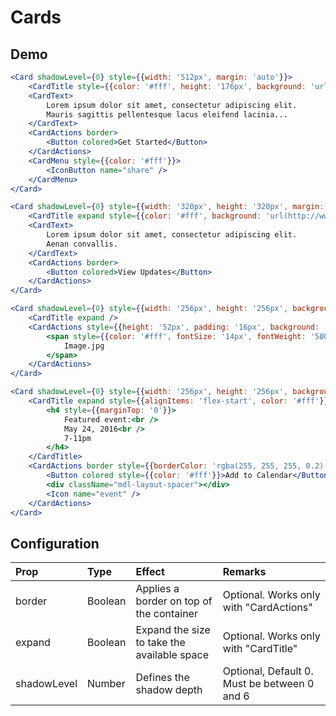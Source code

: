 # Cards

## Demo

```jsx
<Card shadowLevel={0} style={{width: '512px', margin: 'auto'}}>
    <CardTitle style={{color: '#fff', height: '176px', background: 'url(http://www.getmdl.io/assets/demos/welcome_card.jpg) center / cover'}}>Welcome</CardTitle>
    <CardText>
        Lorem ipsum dolor sit amet, consectetur adipiscing elit.
        Mauris sagittis pellentesque lacus eleifend lacinia...
    </CardText>
    <CardActions border>
        <Button colored>Get Started</Button>
    </CardActions>
    <CardMenu style={{color: '#fff'}}>
        <IconButton name="share" />
    </CardMenu>
</Card>
```

```jsx
<Card shadowLevel={0} style={{width: '320px', height: '320px', margin: 'auto'}}>
    <CardTitle expand style={{color: '#fff', background: 'url(http://www.getmdl.io/assets/demos/dog.png) bottom right 15% no-repeat #46B6AC'}}>Update</CardTitle>
    <CardText>
        Lorem ipsum dolor sit amet, consectetur adipiscing elit.
        Aenan convallis.
    </CardText>
    <CardActions border>
        <Button colored>View Updates</Button>
    </CardActions>
</Card>
```

```jsx
<Card shadowLevel={0} style={{width: '256px', height: '256px', background: 'url(http://www.getmdl.io/assets/demos/image_card.jpg) center / cover', margin: 'auto'}}>
    <CardTitle expand />
    <CardActions style={{height: '52px', padding: '16px', background: 'rgba(0,0,0,0.2)'}}>
        <span style={{color: '#fff', fontSize: '14px', fontWeight: '500'}}>
            Image.jpg
        </span>
    </CardActions>
</Card>
```

```jsx
<Card shadowLevel={0} style={{width: '256px', height: '256px', background: '#3E4EB8'}}>
    <CardTitle expand style={{alignItems: 'flex-start', color: '#fff'}}>
        <h4 style={{marginTop: '0'}}>
            Featured event:<br />
            May 24, 2016<br />
            7-11pm
        </h4>
    </CardTitle>
    <CardActions border style={{borderColor: 'rgba(255, 255, 255, 0.2)', display: 'flex', boxSizing: 'border-box', alignItems: 'center', color: '#fff'}}>
        <Button colored style={{color: '#fff'}}>Add to Calendar</Button>
        <div className="mdl-layout-spacer"></div>
        <Icon name="event" />
    </CardActions>
</Card>
```

## Configuration

| Prop         | Type      | Effect       | Remarks      |
|:-------------|:----------|:-------------|:-------------|
| border       | Boolean   | Applies a border on top of the container  | Optional. Works only with "CardActions" |
| expand       | Boolean   | Expand the size to take the available space | Optional. Works only with "CardTitle" |
| shadowLevel  | Number    | Defines the shadow depth | Optional, Default 0. Must be between 0 and 6 |
